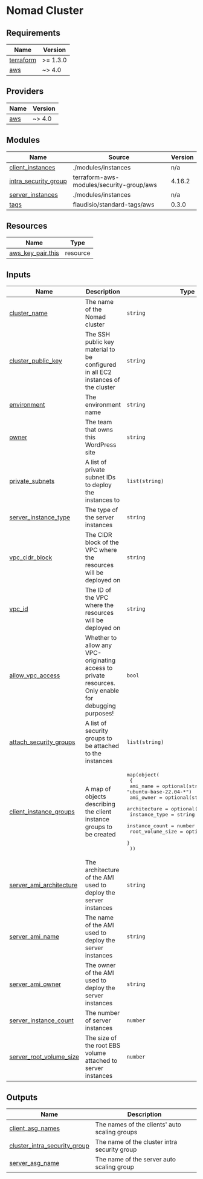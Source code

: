 # Nomad Cluster

<!-- BEGINNING OF PRE-COMMIT-TERRAFORM DOCS HOOK -->
## Requirements

| Name | Version |
|------|---------|
| <a name="requirement_terraform"></a> [terraform](#requirement\_terraform) | >= 1.3.0 |
| <a name="requirement_aws"></a> [aws](#requirement\_aws) | ~> 4.0 |

## Providers

| Name | Version |
|------|---------|
| <a name="provider_aws"></a> [aws](#provider\_aws) | ~> 4.0 |

## Modules

| Name | Source | Version |
|------|--------|---------|
| <a name="module_client_instances"></a> [client\_instances](#module\_client\_instances) | ./modules/instances | n/a |
| <a name="module_intra_security_group"></a> [intra\_security\_group](#module\_intra\_security\_group) | terraform-aws-modules/security-group/aws | 4.16.2 |
| <a name="module_server_instances"></a> [server\_instances](#module\_server\_instances) | ./modules/instances | n/a |
| <a name="module_tags"></a> [tags](#module\_tags) | flaudisio/standard-tags/aws | 0.3.0 |

## Resources

| Name | Type |
|------|------|
| [aws_key_pair.this](https://registry.terraform.io/providers/hashicorp/aws/latest/docs/resources/key_pair) | resource |

## Inputs

| Name | Description | Type | Default | Required |
|------|-------------|------|---------|:--------:|
| <a name="input_cluster_name"></a> [cluster\_name](#input\_cluster\_name) | The name of the Nomad cluster | `string` | n/a | yes |
| <a name="input_cluster_public_key"></a> [cluster\_public\_key](#input\_cluster\_public\_key) | The SSH public key material to be configured in all EC2 instances of the cluster | `string` | n/a | yes |
| <a name="input_environment"></a> [environment](#input\_environment) | The environment name | `string` | n/a | yes |
| <a name="input_owner"></a> [owner](#input\_owner) | The team that owns this WordPress site | `string` | n/a | yes |
| <a name="input_private_subnets"></a> [private\_subnets](#input\_private\_subnets) | A list of private subnet IDs to deploy the instances to | `list(string)` | n/a | yes |
| <a name="input_server_instance_type"></a> [server\_instance\_type](#input\_server\_instance\_type) | The type of the server instances | `string` | n/a | yes |
| <a name="input_vpc_cidr_block"></a> [vpc\_cidr\_block](#input\_vpc\_cidr\_block) | The CIDR block of the VPC where the resources will be deployed on | `string` | n/a | yes |
| <a name="input_vpc_id"></a> [vpc\_id](#input\_vpc\_id) | The ID of the VPC where the resources will be deployed on | `string` | n/a | yes |
| <a name="input_allow_vpc_access"></a> [allow\_vpc\_access](#input\_allow\_vpc\_access) | Whether to allow any VPC-originating access to private resources. Only enable for debugging purposes! | `bool` | `false` | no |
| <a name="input_attach_security_groups"></a> [attach\_security\_groups](#input\_attach\_security\_groups) | A list of security groups to be attached to the instances | `list(string)` | `[]` | no |
| <a name="input_client_instance_groups"></a> [client\_instance\_groups](#input\_client\_instance\_groups) | A map of objects describing the client instance groups to be created | <pre>map(object(<br>    {<br>      ami_name         = optional(string, "ubuntu-base-22.04-*")<br>      ami_owner        = optional(string, "self")<br>      architecture     = optional(string, "x86_64")<br>      instance_type    = string<br>      instance_count   = number<br>      root_volume_size = optional(number, 30)<br>    }<br>  ))</pre> | `{}` | no |
| <a name="input_server_ami_architecture"></a> [server\_ami\_architecture](#input\_server\_ami\_architecture) | The architecture of the AMI used to deploy the server instances | `string` | `"x86_64"` | no |
| <a name="input_server_ami_name"></a> [server\_ami\_name](#input\_server\_ami\_name) | The name of the AMI used to deploy the server instances | `string` | `"ubuntu-base-22.04-*"` | no |
| <a name="input_server_ami_owner"></a> [server\_ami\_owner](#input\_server\_ami\_owner) | The owner of the AMI used to deploy the server instances | `string` | `"self"` | no |
| <a name="input_server_instance_count"></a> [server\_instance\_count](#input\_server\_instance\_count) | The number of server instances | `number` | `3` | no |
| <a name="input_server_root_volume_size"></a> [server\_root\_volume\_size](#input\_server\_root\_volume\_size) | The size of the root EBS volume attached to server instances | `number` | `30` | no |

## Outputs

| Name | Description |
|------|-------------|
| <a name="output_client_asg_names"></a> [client\_asg\_names](#output\_client\_asg\_names) | The names of the clients' auto scaling groups |
| <a name="output_cluster_intra_security_group"></a> [cluster\_intra\_security\_group](#output\_cluster\_intra\_security\_group) | The name of the cluster intra security group |
| <a name="output_server_asg_name"></a> [server\_asg\_name](#output\_server\_asg\_name) | The name of the server auto scaling group |
<!-- END OF PRE-COMMIT-TERRAFORM DOCS HOOK -->

